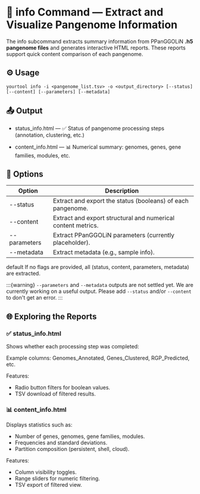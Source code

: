 # 🧬 info Command — Extract and Visualize Pangenome Information

The info subcommand extracts summary information from PPanGGOLiN **.h5 pangenome files** and generates interactive HTML
reports. These reports support quick content comparison of each pangenome.

## ⚙️ Usage

```shell
yourtool info -i <pangenome_list.tsv> -o <output_directory> [--status] [--content] [--parameters] [--metadata]
```

## 📤 Output

- status_info.html — ✅ Status of pangenome processing steps (annotation, clustering, etc.)

- content_info.html — 📊 Numerical summary: genomes, genes, gene families, modules, etc.

## 🔧 Options

| Option       | Description                                                  |
|--------------|--------------------------------------------------------------|
| --status     | Extract and export the status (booleans) of each pangenome.  |
| --content    | Extract and export structural and numerical content metrics. |
| --parameters | Extract PPanGGOLiN parameters (currently placeholder).       |
| --metadata   | Extract metadata (e.g., sample info).                        |

default If no flags are provided, all (status, content, parameters, metadata) are extracted.

:::{warning}
`--parameters` and `--metadata` outputs are not settled yet. We are currently working on a useful output.
Please add `--status` and/or `--content` to don't get an error.
:::

## 🌐 Exploring the Reports
### ✅ status_info.html

Shows whether each processing step was completed:

Example columns: Genomes_Annotated, Genes_Clustered, RGP_Predicted, etc.

Features:
- Radio button filters for boolean values.
- TSV download of filtered results.

### 📊 content_info.html

Displays statistics such as:
- Number of genes, genomes, gene families, modules.
- Frequencies and standard deviations.
- Partition composition (persistent, shell, cloud).

Features:
- Column visibility toggles.
- Range sliders for numeric filtering.
- TSV export of filtered view.